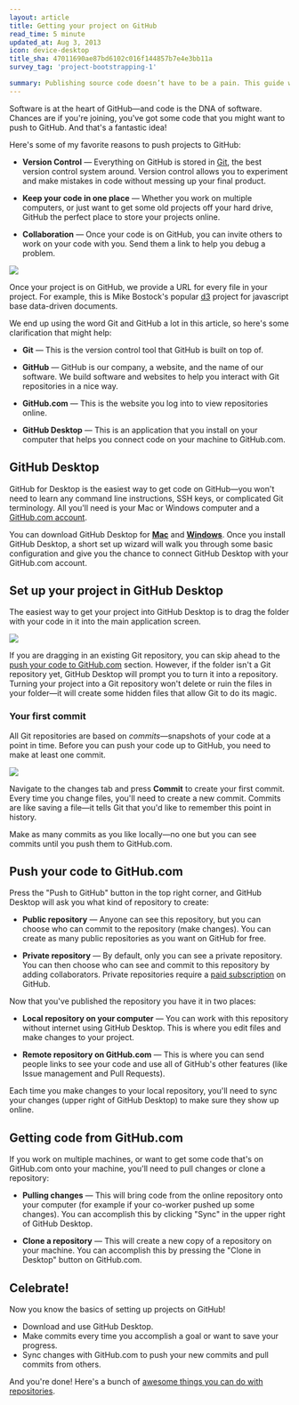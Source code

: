 ```yaml
---
layout: article
title: Getting your project on GitHub
read_time: 5 minute
updated_at: Aug 3, 2013
icon: device-desktop
title_sha: 47011690ae87bd6102c016f144857b7e4e3bb11a
survey_tag: 'project-bootstrapping-1'

summary: Publishing source code doesn’t have to be a pain. This guide will walk you through our Mac & Windows applications and how to start sharing your projects with the world (or maybe with no one at all).
---
```

<a id="intro" title="Intro" class="toc-item"></a>
Software is at the heart of GitHub—and code is the DNA of software. Chances are if you're joining, you've got some code that you might want to push to GitHub. And that's a fantastic idea!

Here's some of my favorite reasons to push projects to GitHub:

* **Version Control** — Everything on GitHub is stored in <a href="http://git-scm.com" target="_blank">Git</a>, the best version control system around. Version control allows you to  experiment and make mistakes in code without messing up your final product.

* **Keep your code in one place** — Whether you work on multiple computers, or just want to get some old projects off your hard drive, GitHub the perfect place to store your projects online.

* **Collaboration** — Once your code is on GitHub, you can invite others to work on your code with you. Send them a link to help you debug a problem.

![](http://cl.ly/image/242S260f012S/Image%202013-11-05%20at%202.03.09%20PM.png)

Once your project is on GitHub, we provide a URL for every file in your project. For example, this is Mike Bostock's popular <a href="https://github.com/mbostock/d3" target="_blank">d3</a> project for javascript base data-driven documents.

We end up using the word Git and GitHub a lot in this article, so here's some clarification that might help:

* **Git** — This is the version control tool that GitHub is built on top of.

* **GitHub** — GitHub is our company, a website, and the name of our software. We build software and websites to help you interact with Git repositories in a nice way.

* **GitHub.com** — This is the website you log into to view repositories online.

* **GitHub Desktop** — This is an application that you install on your computer that helps you connect code on your machine to GitHub.com.

<a id="desktop" title="GitHub Desktop" class="toc-item"></a>
## GitHub Desktop

GitHub for Desktop is the easiest way to get code on GitHub—you won't need to learn any command line instructions, SSH keys, or complicated Git terminology. All you'll need is your Mac or Windows computer and a <a href="https://github.com/join" target="_blank">GitHub.com account</a>.

You can download GitHub Desktop for <strong><a href="http://mac.github.com" target="_blank">Mac</a></strong> and <strong><a href="http://windows.github.com" target="_blank">Windows</a></strong>. Once you install GitHub Desktop, a short set up wizard will walk you through some basic configuration and give you the chance to connect GitHub Desktop with your GitHub.com account.

<a id="setup" title="Set up your project" class="toc-item"></a>
## Set up your project in GitHub Desktop

The easiest way to get your project into GitHub Desktop is to drag the folder with your code in it into the main application screen.

![](http://cl.ly/image/3H2Q3p2Y3q0s/Image%202013-11-05%20at%202.56.56%20PM.png)

If you are dragging in an existing Git repository, you can skip ahead to the [push your code to GitHub.com](#pushit) section. However, if the folder isn't a Git repository yet, GitHub Desktop will prompt you to turn it into a repository. Turning your project into a Git repository won't delete or ruin the files in your folder—it will create some hidden files that allow Git to do its magic.

### Your first commit

All Git repositories are based on *commits*—snapshots of your code at a point in time. Before you can push your code up to GitHub, you need to make at least one commit.

![](http://cl.ly/image/0b353m1V0T3T/Image%202013-11-05%20at%203.11.16%20PM.png)

Navigate to the changes tab and press **Commit** to create your first commit. Every time you change files, you'll need to create a new commit. Commits are like saving a file—it tells Git that you'd like to remember this point in history.

Make as many commits as you like locally—no one but you can see commits until you push them to GitHub.com.

<a id="pushit" title="Push your code" class="toc-item"></a>
## Push your code to GitHub.com

Press the "Push to GitHub" button in the top right corner, and GitHub Desktop will ask you what kind of repository to create:

* **Public repository**  — Anyone can see this repository, but you can choose who can commit to the repository (make changes). You can create as many public repositories as you want on GitHub for free.

* **Private repository** — By default, only you can see a private repository. You can then choose who can see and commit to this repository by adding collaborators. Private repositories require a <a href="https://github.com/settings/billing" target="_blank">paid subscription</a> on GitHub.

Now that you've published the repository you have it in two places:

* **Local repository on your computer** — You can work with this repository without internet using GitHub Desktop. This is where you edit files and make changes to your project.

* **Remote repository on GitHub.com** — This is where you can send people links to see your code and use all of GitHub's other features (like Issue management and Pull Requests).

Each time you make changes to your local repository, you'll need to sync your changes (upper right of GitHub Desktop) to make sure they show up online.

<a id="pullit" title="Pulling code" class="toc-item"></a>
## Getting code from GitHub.com

If you work on multiple machines, or want to get some code that's on GitHub.com onto your machine, you'll need to pull changes or clone a repository:

* **Pulling changes** — This will bring code from the online repository onto your computer (for example if your co-worker pushed up some changes). You can accomplish this by clicking "Sync" in the upper right of GitHub Desktop.

* **Clone a repository** — This will create a new copy of a repository on your machine. You can accomplish this by pressing the "Clone in Desktop" button on GitHub.com.

<a id="celebrate" title="Celebrate!" class="toc-item"></a>
## Celebrate!

Now you know the basics of setting up projects on GitHub!

* Download and use GitHub Desktop.
* Make commits every time you accomplish a goal or want to save your progress.
* Sync changes with GitHub.com to push your new commits and pull commits from others.

And you're done! Here's a bunch of <a href="https://github.com/features" target="_blank">awesome things you can do with repositories</a>.
